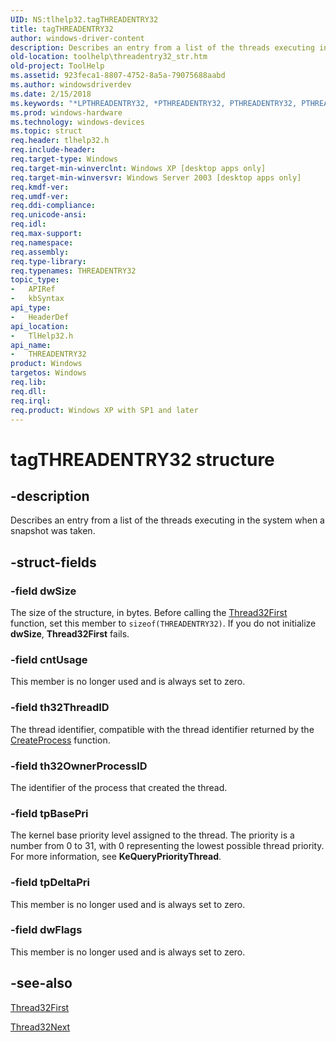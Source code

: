 ```yaml
---
UID: NS:tlhelp32.tagTHREADENTRY32
title: tagTHREADENTRY32
author: windows-driver-content
description: Describes an entry from a list of the threads executing in the system when a snapshot was taken.
old-location: toolhelp\threadentry32_str.htm
old-project: ToolHelp
ms.assetid: 923feca1-8807-4752-8a5a-79075688aabd
ms.author: windowsdriverdev
ms.date: 2/15/2018
ms.keywords: "*LPTHREADENTRY32, *PTHREADENTRY32, PTHREADENTRY32, PTHREADENTRY32 structure pointer [ToolHelp], THREADENTRY32, THREADENTRY32 structure [ToolHelp], _win32_threadentry32_str, base.threadentry32_str, tagTHREADENTRY32, tlhelp32/PTHREADENTRY32, tlhelp32/THREADENTRY32, toolhelp.threadentry32_str"
ms.prod: windows-hardware
ms.technology: windows-devices
ms.topic: struct
req.header: tlhelp32.h
req.include-header: 
req.target-type: Windows
req.target-min-winverclnt: Windows XP [desktop apps only]
req.target-min-winversvr: Windows Server 2003 [desktop apps only]
req.kmdf-ver: 
req.umdf-ver: 
req.ddi-compliance: 
req.unicode-ansi: 
req.idl: 
req.max-support: 
req.namespace: 
req.assembly: 
req.type-library: 
req.typenames: THREADENTRY32
topic_type:
-	APIRef
-	kbSyntax
api_type:
-	HeaderDef
api_location:
-	TlHelp32.h
api_name:
-	THREADENTRY32
product: Windows
targetos: Windows
req.lib: 
req.dll: 
req.irql: 
req.product: Windows XP with SP1 and later
---
```


# tagTHREADENTRY32 structure


## -description


Describes an entry from a list of the threads executing in the system when a snapshot was taken.


## -struct-fields




### -field dwSize

The size of the structure, in bytes. Before calling the 
<a href="https://msdn.microsoft.com/d4cb7a19-850e-43b5-bda5-91be48382d2a">Thread32First</a> function, set this member to <code>sizeof(THREADENTRY32)</code>. If you do not initialize <b>dwSize</b>, 
<b>Thread32First</b> fails.


### -field cntUsage

This member is no longer used and is always set to zero.


### -field th32ThreadID

The thread identifier, compatible with the thread identifier returned by the 
<a href="https://msdn.microsoft.com/library/windows/hardware/ff539321">CreateProcess</a> function.


### -field th32OwnerProcessID

The identifier of the process that created the thread.


### -field tpBasePri

The kernel base priority level assigned to the thread. The priority is a number from 0 to 31, with 0 representing the lowest possible thread priority. For more information, see <b>KeQueryPriorityThread</b>.


### -field tpDeltaPri

This member is no longer used and is always set to zero.


### -field dwFlags

This member is no longer used and is always set to zero.


## -see-also




<a href="https://msdn.microsoft.com/d4cb7a19-850e-43b5-bda5-91be48382d2a">Thread32First</a>



<a href="https://msdn.microsoft.com/5efe514e-626c-4138-97a0-bdad217c424f">Thread32Next</a>
 

 

